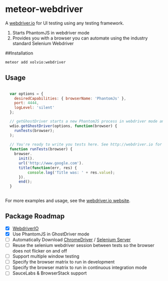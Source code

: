 meteor-webdriver
================

A [webdriver.io](http://webdriver.io) for UI testing using any testing framework.

1. Starts PhantomJS in webdriver mode
2. Provides you with a browser you can automate using the industry standard Selenium Webdriver

##Installation

```sh
meteor add xolvio:webdriver
```

## Usage

```javascript

  var options = {
    desiredCapabilities: { browserName: 'PhantomJs' },
    port: 4444,
    logLevel: 'silent'
  };

  // getGhostDriver starts a new PhantomJS process in webdriver mode and returns a connected browser instance
  wdio.getGhostDriver(options, function(browser) {
    runTests(browser);
  );
  
  // You're ready to write you tests here. See http://webdriver.io for the full API details
  function runTests(browser) {
    browser.
      init().
      url('http://www.google.com').
      title(function(err, res) {
          console.log('Title was: ' + res.value);
      }).
      end();
  }
  
```

For more examples and usage, see the [webdriver.io website](http://webdriver.io).

## Package Roadmap

- [x] [WebdriverIO](http://webdriver.io)
- [x] Use PhantomJS in GhostDriver mode
- [ ] Automatically Download [ChromeDriver](https://code.google.com/p/selenium/wiki/ChromeDriver) /
[Selenium Server](http://www.seleniumhq.org/download/)
- [ ] Reuse the selenium webdriver session between tests so the browser does not flicker on and off
- [ ] Support multiple window testing
- [ ] Specify the browser matrix to run in development
- [ ] Specify the browser matrix to run in continuous integration mode
- [ ] SauceLabs & BrowserStack support
